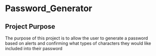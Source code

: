 # Password_Generator

## Project Purpose
The purpose of this project is to allow the user to generate a password based on alerts and confirming what types of characters they would like included into their password
